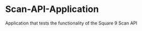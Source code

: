 Scan-API-Application
====================

Application that tests the functionality of the Square 9 Scan API
